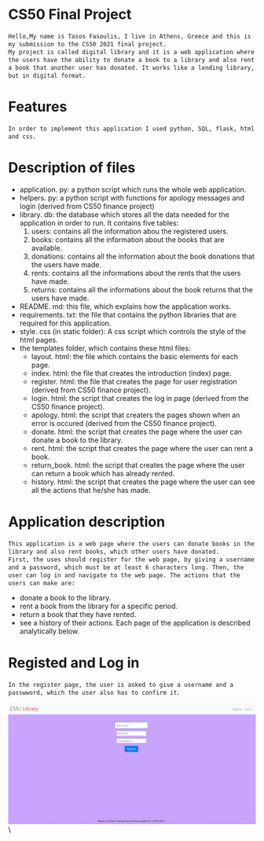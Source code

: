 ﻿# CS50 Final Project
	Hello,My name is Tasos Fasoulis, I live in Athens, Greece and this is my submission to the CS50 2021 final project. 
	My project is called digital library and it is a web application where the users have the ability to donate a book to a library and also rent a book that another user has donated. It works like a lending library, but in digital format.

# Features
	In order to implement this application I used python, SQL, flask, html and css.

# Description of files

 - application. py: a python script which runs the whole web application.
 - helpers. py: a python script with functions for apology messages and login (derived from CS50 finance project)
 - library. db: the database which stores all the data needed for the application in order to run. It contains five tables: 
	 1. users: contains all the information abou the registered users.
	 2. books: contains all the information about the books that are available.
	 3. donations: contains all the information about the book donations that the users have made.
	 4. rents: contains all the informations about the rents that the users have made.
	 5. returns: contains all the informations about the book returns that the users have made.
 - README. md: this file, which explains how the application works. 
 - requirements. txt: the file that contains the python libraries that are required for this application.
 - style. css (in static folder):  A css script which controls the style of the html pages.
 - the templates folder, which contains these html files:
	 - layout. html: the file which contains the basic elements for each page.
	 -  index. html: the file that creates the introduction (index) page.
	 - register. html: the file that creates the page for user registration (derived from CS50 finance project).
	 - login. html: the script that creates the log in page (derived from the CS50 finance project).
	 - apology. html: the script that creaters the pages shown when an error is occured (derived from the CS50 finance project).
	 - donate. html: the script that creates the page where the user can donate a book to the library.
	 - rent. html: the script that creates the page where the user can rent a book.
	 - return_book. html: the script that creates the page where the user can return a book which has already rented.
	 - history. html: the script that creates the page where the user can see all the actions that he/she has made.
	
# Application description
	This application is a web page where the users can donate books in the library and also rent books, which other users have donated.
	First, the uses should register for the web page, by giving a username and a password, which must be at least 6 characters long. Then, the user can log in and navigate to the web page. The actions that the users can make are:
 - donate a book to the library.
 - rent a book from the library for a specific period.
 - return a book that they have rented.
 - see a history of their actions.
 Each page of the application is described analytically below.

# Registed and Log in
	In the register page, the user is asked to give a username and a passwword, which the user also has to confirm it.
	 
![Getting Started](./register.JPG)\

